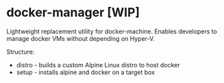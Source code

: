 # docker-manager [WIP]

Lightweight replacement utility for docker-machine.
Enables developers to manage docker VMs without depending on Hyper-V.

Structure:
- distro - builds a custom Alpine Linux distro to host docker
- setup - installs alpine and docker on a target box

